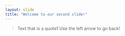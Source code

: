```yaml
---
layout: slide
title: "Welcome to our second slide!"
---
```

> Text that is a quote1
Use the left arrow to go back!
